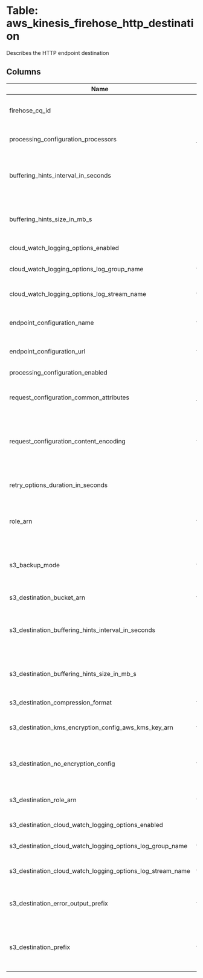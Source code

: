 
# Table: aws_kinesis_firehose_http_destination
Describes the HTTP endpoint destination
## Columns
| Name        | Type           | Description  |
| ------------- | ------------- | -----  |
|firehose_cq_id|uuid|Unique CloudQuery ID of aws_kinesis_firehoses table (FK)|
|processing_configuration_processors|jsonb|Describes a data processing configuration|
|buffering_hints_interval_in_seconds|bigint|Buffer incoming data for the specified period of time, in seconds, before delivering it to the destination|
|buffering_hints_size_in_mb_s|bigint|Buffer incoming data to the specified size, in MBs, before delivering it to the destination|
|cloud_watch_logging_options_enabled|boolean|Enables or disables CloudWatch logging|
|cloud_watch_logging_options_log_group_name|text|The CloudWatch group name for logging|
|cloud_watch_logging_options_log_stream_name|text|The CloudWatch log stream name for logging|
|endpoint_configuration_name|text|The name of the HTTP endpoint selected as the destination|
|endpoint_configuration_url|text|The URL of the HTTP endpoint selected as the destination|
|processing_configuration_enabled|boolean|Enables or disables data processing|
|request_configuration_common_attributes|jsonb|Describes the metadata sent to the HTTP endpoint destination|
|request_configuration_content_encoding|text|Kinesis Data Firehose uses the content encoding to compress the body of a request before sending the request to the destination|
|retry_options_duration_in_seconds|bigint|The total amount of time that Kinesis Data Firehose spends on retries|
|role_arn|text|Kinesis Data Firehose uses this IAM role for all the permissions that the delivery stream needs|
|s3_backup_mode|text|Describes the S3 bucket backup options for the data that Kinesis Firehose delivers to the HTTP endpoint destination|
|s3_destination_bucket_arn|text|The ARN of the S3 bucket|
|s3_destination_buffering_hints_interval_in_seconds|bigint|Buffer incoming data for the specified period of time, in seconds, before delivering it to the destination|
|s3_destination_buffering_hints_size_in_mb_s|bigint|Buffer incoming data to the specified size, in MiBs, before delivering it to the destination|
|s3_destination_compression_format|text|The compression format|
|s3_destination_kms_encryption_config_aws_kms_key_arn|text|The Amazon Resource Name (ARN) of the encryption key|
|s3_destination_no_encryption_config|text|Specifically override existing encryption information to ensure that no encryption is used|
|s3_destination_role_arn|text|The Amazon Resource Name (ARN) of the AWS credentials|
|s3_destination_cloud_watch_logging_options_enabled|boolean|Enables or disables CloudWatch logging|
|s3_destination_cloud_watch_logging_options_log_group_name|text|The CloudWatch group name for logging|
|s3_destination_cloud_watch_logging_options_log_stream_name|text|The CloudWatch log stream name for logging|
|s3_destination_error_output_prefix|text|A prefix that Kinesis Data Firehose evaluates and adds to failed records before writing them to S3|
|s3_destination_prefix|text|The "YYYY/MM/DD/HH" time format prefix is automatically used for delivered Amazon S3 files|
